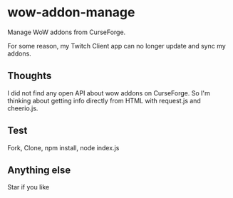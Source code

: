# wow-addon-manage
Manage WoW addons from CurseForge.

For some reason, my Twitch Client app can no longer update and sync my addons.

## Thoughts
I did not find any open API about wow addons on CurseForge. So I'm thinking about getting info directly from HTML with request.js and cheerio.js.

## Test
Fork, Clone, npm install, node index.js

## Anything else
Star if you like